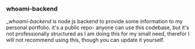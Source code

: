 ### whoami-backend

_*whoami-backend* is node js backend to provide some information to my personal portfolio. it's a public repo- anyone can use this codebase, but it's not professionally structured as I am doing this for my small need, therefor I will not recommend using this, though you can update it yourself.

